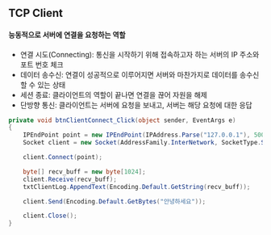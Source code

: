 ## TCP Client
#### 능동적으로 서버에 연결을 요청하는 역할
- 연결 시도(Connecting): 통신을 시작하기 위해 접속하고자 하는 서버의 IP 주소와 포트 번호 체크
- 데이터 송수신: 연결이 성공적으로 이루어지면 서버와 마찬가지로 데이터를 송수신할 수 있는 상태
- 세션 종료: 클라이언트의 역할이 끝나면 연결을 끊어 자원을 해제
- 단방향 통신: 클라이언트는 서버에 요청을 보내고, 서버는 해당 요청에 대한 응답

```C#
private void btnClientConnect_Click(object sender, EventArgs e)
{
    IPEndPoint point = new IPEndPoint(IPAddress.Parse("127.0.0.1"), 5000);
    Socket client = new Socket(AddressFamily.InterNetwork, SocketType.Stream, ProtocolType.Tcp);

    client.Connect(point);

    byte[] recv_buff = new byte[1024];
    client.Receive(recv_buff);
    txtClientLog.AppendText(Encoding.Default.GetString(recv_buff));

    client.Send(Encoding.Default.GetBytes("안녕하세요"));

    client.Close();
}
```
